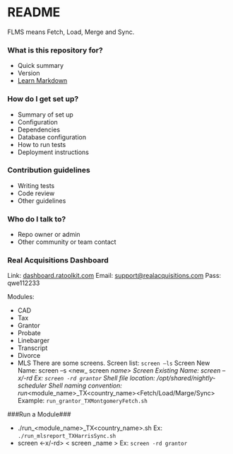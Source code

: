 # README #

FLMS means Fetch, Load, Merge and Sync.

### What is this repository for? ###

* Quick summary
* Version
* [Learn Markdown](https://bitbucket.org/tutorials/markdowndemo)

### How do I get set up? ###

* Summary of set up
* Configuration
* Dependencies
* Database configuration
* How to run tests
* Deployment instructions

### Contribution guidelines ###

* Writing tests
* Code review
* Other guidelines

### Who do I talk to? ###

* Repo owner or admin
* Other community or team contact

### Real Acquisitions Dashboard ###
Link:  [dashboard.ratoolkit.com](http://dashboard.ratoolkit.com/)
Email: support@realacquisitions.com
Pass: qwe112233

Modules:
-	CAD
-	Tax
-	Grantor
-	Probate
-	Linebarger
-	Transcript
-	Divorce
-	MLS
There are some screens. 
Screen list: `screen –ls`
Screen New Name: screen –s <new_ screen _name>
Screen Existing Name: screen –x/-rd <screen _name>  Ex: `screen -rd grantor`
Shell file location: /opt/shared/nightly-scheduler 
Shell naming convention: run_<module_name>_TX<country_name><Fetch/Load/Marge/Sync>
Example: `run_grantor_TXMontgomeryFetch.sh`

###Run a Module###

*	./run_<module_name>_TX<country_name><FLMS>.sh
	Ex: `./run_mlsreport_TXHarrisSync.sh`
*	screen <-x/-rd> < screen _name >
	Ex: `screen -rd grantor`
	




